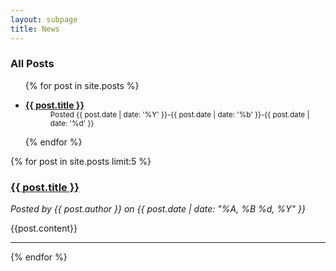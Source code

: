 ```yaml
---
layout: subpage
title: News
---
```


<div class="row">
<div class="span4">
  <h3>All Posts</h3>
  <ul>
    {% for post in site.posts %}
    <li>
    <dl>
      <dt><a href="{{ post.url }}" title="{{ post.title }}"><strong>{{ post.title }}</strong></a></dt>
      <dd><small>Posted {{ post.date | date: '%Y' }}-{{ post.date | date: '%b' }}-{{ post.date | date: '%d' }}</small></dd>
    </dl>
    </li>
    {% endfor %}
  </ul>
</div>
<div class="span8">
       {% for post in site.posts limit:5 %}
       <h3><a href="{{ post.url }}">{{ post.title }}</a></h3>
       <p class="postauthor"><i>Posted by {{ post.author }} on {{ post.date | date: "%A, %B %d, %Y" }}</i></p>
       {{post.content}}
       <hr>
       {% endfor %}
</div>
</div> 




